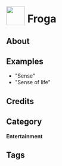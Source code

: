 # <img src="https://raw.githack.com/FortAwesome/Font-Awesome/master/svgs/solid/robot.svg" card_color="#22A7F0" width="50" height="50" style="vertical-align:bottom"/> Froga


## About


## Examples
* "Sense"
* "Sense of life"

## Credits


## Category
**Entertainment**

## Tags

